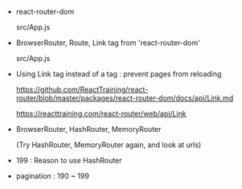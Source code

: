 - react-router-dom

  src/App.js

- BrowserRouter, Route, Link tag from 'react-router-dom'

  src/App.js

 
- Using Link tag instead of a tag : prevent pages from reloading

  https://github.com/ReactTraining/react-router/blob/master/packages/react-router-dom/docs/api/Link.md
  
  https://reacttraining.com/react-router/web/api/Link

- BrowserRouter, HashRouter, MemoryRouter
  
  (Try HashRouter, MemoryRouter again, and look at urls)

- 199 : Reason to use HashRouter

- pagination : 190 ~ 199 